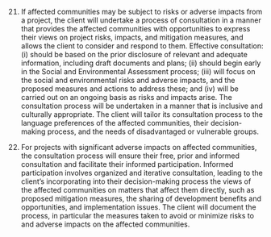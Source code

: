 <!--<ol start="21">-->
<!--{:start="21"}-->

21. If affected communities may be subject to risks or adverse impacts from a project, the client will undertake a process of consultation in a manner that provides the affected communities with opportunities to express their views on project risks, impacts, and mitigation measures, and allows the client to consider and respond to them. Effective consultation: (i) should be based on the prior disclosure of relevant and adequate information, including draft documents and plans; (ii) should begin early in the Social and Environmental Assessment process; (iii) will focus on the social and environmental risks and adverse impacts, and the proposed measures and actions to address these; and (iv) will be carried out on an ongoing basis as risks and impacts arise. The consultation process will be undertaken in a manner that is inclusive and culturally appropriate. The client will tailor its consultation process to the language preferences of the affected communities, their decision-making process, and the needs of disadvantaged or vulnerable groups.

22. For projects with significant adverse impacts on affected communities, the consultation process will ensure their free, prior and informed consultation and facilitate their informed participation. Informed participation involves organized and iterative consultation, leading to the client’s incorporating into their decision-making process the views of the affected communities on matters that affect them directly, such as proposed mitigation measures, the sharing of development benefits and opportunities, and implementation issues. The client will document the process, in particular the measures taken to avoid or minimize risks to and adverse impacts on the affected communities.
</ol>
